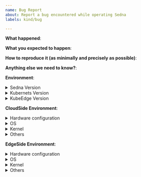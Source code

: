 ```yaml
---
name: Bug Report
about: Report a bug encountered while operating Sedna
labels: kind/bug

---
```


<!-- Please use this template while reporting a bug and provide as much info as possible. Thanks!-->
**What happened**:

**What you expected to happen**:

**How to reproduce it (as minimally and precisely as possible)**:

**Anything else we need to know?**:

**Environment**:
<details><summary>Sedna Version</summary>

```console
$ kubectl get -n sedna deploy gm -o jsonpath='{.spec.template.spec.containers[0].image}'
# paste output here

$ kubectl get -n sedna ds lc -o jsonpath='{.spec.template.spec.containers[0].image}'
# paste output here
```

</details>

<details><summary>Kubernets Version</summary>

```console
$ kubectl version
# paste output here
```

</details>

<details><summary>KubeEdge Version</summary>

```console
$ cloudcore --version
# paste output here

$ edgecore --version
# paste output here
```

</details>

**CloudSide Environment**:
<details><summary>Hardware configuration</summary>

```console
$ lscpu
# paste output here
```

</details>

<details><summary>OS</summary>

```console
$ cat /etc/os-release
# paste output here
```

</details>

<details><summary>Kernel</summary>

```console
$ uname -a
# paste output here
```

</details>

<details><summary>Others</summary>
</details>

**EdgeSide Environment**:
<details><summary>Hardware configuration</summary>

```console
$ lscpu
# paste output here
```

</details>

<details><summary>OS</summary>

```console
$ cat /etc/os-release
# paste output here
```

</details>

<details><summary>Kernel</summary>

```console
$ uname -a
# paste output here
```

</details>

<details><summary>Others</summary>
</details>
